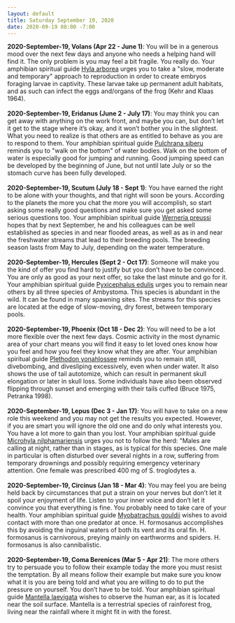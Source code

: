 ```yaml
---
layout: default
title: Saturday September 19, 2020
date: 2020-09-19 08:00 -7:00
---
```


**2020-September-19, Volans (Apr 22 - June 1)**: You will be in a generous mood over the next few days and anyone who needs a helping hand will find it. The only problem is you may feel a bit fragile. You really do. Your amphibian spiritual guide [Hyla arborea](https://amphibiaweb.org/cgi/amphib_query?where-genus=Hyla&where-species=arborea) urges you to take a "slow, moderate and temporary" approach to reproduction in order to create embryos foraging larvae in captivity. These larvae take up permanent adult habitats, and as such can infect the eggs and/organs of the frog (Kehr and Klaas 1964). <br /><br />**2020-September-19, Eridanus (June 2 - July 17)**: You may think you can get away with anything on the work front, and maybe you can, but don’t let it get to the stage where it’s okay, and it won’t bother you in the slightest. What you need to realize is that others are as entitled to behave as you are to respond to them. Your amphibian spiritual guide [Pulchrana siberu](https://amphibiaweb.org/cgi/amphib_query?where-genus=Pulchrana&where-species=siberu) reminds you to "walk on the bottom" of water bodies. Walk on the bottom of water is especially good for jumping and running. Good jumping speed can be developed by the beginning of June, but not until late July or so the stomach curve has been fully developed. <br /><br />**2020-September-19, Scutum (July 18 - Sept 1)**: You have earned the right to be alone with your thoughts, and that right will soon be yours. According to the planets the more you chat the more you will accomplish, so start asking some really good questions and make sure you get asked some serious questions too. Your amphibian spiritual guide [Werneria preussi](https://amphibiaweb.org/cgi/amphib_query?where-genus=Werneria&where-species=preussi) hopes that by next September, he and his colleagues can be well established as species in and near flooded areas, as well as as in and near the freshwater streams that lead to their breeding pools. The breeding season lasts from May to July, depending on the water temperature. <br /><br />**2020-September-19, Hercules (Sept 2 - Oct 17)**: Someone will make you the kind of offer you find hard to justify but you don’t have to be convinced. You are only as good as your next offer, so take the last minute and go for it. Your amphibian spiritual guide [Pyxicephalus edulis](https://amphibiaweb.org/cgi/amphib_query?where-genus=Pyxicephalus&where-species=edulis) urges you to remain near others by all three species of Ambystoma. This species is abundant in the wild. It can be found in many spawning sites. The streams for this species are located at the edge of slow-moving, dry forest, between temporary pools. <br /><br />**2020-September-19, Phoenix (Oct 18 - Dec 2)**: You will need to be a lot more flexible over the next few days. Cosmic activity in the most dynamic area of your chart means you will find it easy to let loved ones know how you feel and how you feel they know what they are after. Your amphibian spiritual guide [Plethodon yonahlossee](https://amphibiaweb.org/cgi/amphib_query?where-genus=Plethodon&where-species=yonahlossee) reminds you to remain still, divebombing, and divesliping excessively, even when under water. It also shows the use of tail autotomize, which can result in permanent skull elongation or later in skull loss. Some individuals have also been observed flipping through sunset and emerging with their tails cuffed (Bruce 1975, Petranka 1998). <br /><br />**2020-September-19, Lepus (Dec 3 - Jan 17)**: You will have to take on a new role this weekend and you may not get the results you expected. However, if you are smart you will ignore the old one and do only what interests you. You have a lot more to gain than you lost. Your amphibian spiritual guide [Microhyla nilphamariensis](https://amphibiaweb.org/cgi/amphib_query?where-genus=Microhyla&where-species=nilphamariensis) urges you not to follow the herd: "Males are calling at night, rather than in stages, as is typical for this species. One male in particular is often disturbed over several nights in a row, suffering from temporary drownings and possibly requiring emergency veterinary attention. One female was prescribed 400 mg of S. troglodytes a. <br /><br />**2020-September-19, Circinus (Jan 18 - Mar 4)**: You may feel you are being held back by circumstances that put a strain on your nerves but don’t let it spoil your enjoyment of life. Listen to your inner voice and don’t let it convince you that everything is fine. You probably need to take care of your health. Your amphibian spiritual guide [Myobatrachus gouldii](https://amphibiaweb.org/cgi/amphib_query?where-genus=Myobatrachus&where-species=gouldii) wishes to avoid contact with more than one predator at once. H. formosanus accomplishes this by avoiding the inguinal waters of both its vent and its oral fin. H. formosanus is carnivorous, preying mainly on earthworms and spiders. H. formosanus is also cannibalistic. <br /><br />**2020-September-19, Coma Berenices (Mar 5 - Apr 21)**: The more others try to persuade you to follow their example today the more you must resist the temptation. By all means follow their example but make sure you know what it is you are being told and what you are willing to do to put the pressure on yourself. You don’t have to be told. Your amphibian spiritual guide [Mantella laevigata](https://amphibiaweb.org/cgi/amphib_query?where-genus=Mantella&where-species=laevigata) wishes to observe the human ear, as it is located near the soil surface. Mantella is a terrestrial species of rainforest frog, living near the rainfall where it might fit in with the forest. <br /><br />